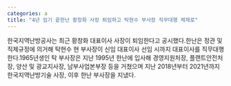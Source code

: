 ```yaml
---
categories: a
title: "4년 임기 끝한난 황창화 사장 퇴임하고 탁현수 부사장 직무대행 체제로"
---
```

한국지역난방공사는 최근 황창화 대표이사 사장이 퇴임한다고 공시했다.한난은 정관 및 직제규정에 의거해 탁현수 현 부사장이 신임 대표이사 선임 시까지 대표이사를 직무대행한다.1965년생인 탁 부사장은 지난 1995년 한난에 입사해 경영지원처장, 플랜트안전처장, 양산 및 광교지사장, 남부사업본부장 등을 거쳤으며 지난 2018년부터 2021년까지 한국지역난방기술 사장, 이후 한난 부사장을 지냈다.